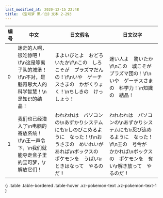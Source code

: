 ```yaml
---
last_modified_at: 2020-12-15 22:48
title: 《宝可梦 黑／白》文本 2-293
---
```

| 编号 | 中文 | 日文假名 | 日文汉字 |
| ---- | ---- | ---- | --- |
| 0 | 迷茫的人啊，很吃惊吧！\f\n这是等离子队的城堡！\f\n不对，是魁奇思大人的科学智慧！\n是知识的结晶！ | まよいびとよ　おどろいたか\f\nこの　しろ　こそが　プラズマだんの！\f\nいや　ゲーチスさまの　かがくりょく！\nちしきの　けっしょう！ | 迷い人よ　驚いたか\f\nこの　城こそが　プラズマ団の！\f\nいや　ゲーチスさまの　科学力！\n知識の　結晶！ |
| 1 | 我们也已经潜入了\n电脑的寄放系统！\f\n王一声令下，\n我们就能夺走盒子里的宝可梦，\r解放它们！ | われわれは　パソコンの\nあずかりシステムにも\rしのびこめるように　なった！\f\nおうさまの　めいれいが　あれば\nボックスの　ポケモンを　うばい\rときはなって　やるのだ！ | われわれは　パソコンの\nあずかりシステムにも\r忍び込めるように　なった！\f\n王の　号令が　かかれば\nボックスの　ポケモンを　奪い\r解き放って　やるのだ！ |
{: .table .table-bordered .table-hover .xz-pokemon-text .xz-pokemon-text-1 }